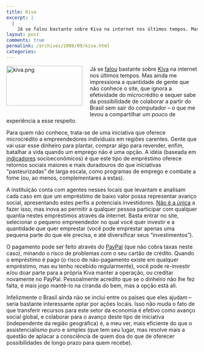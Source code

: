 ```yaml
---
title: Kiva
excerpt: |
  |
    Já se falou bastante sobre Kiva na internet nos últimos tempos. Mas ainda me impressiona a quantidade de gente que não conhece o site, que ignora a efetividade do microcrédito e sequer sabe da possibilidade de colaborar a partir do...
layout: post
comments: true
permalink: /archives/2008/09/kiva.html
categories:
---
```

<span class="mt-enclosure mt-enclosure-image"><img alt="kiva.png" src="//chester.me/archives/img/kiva.png" width="200" height="105" class="mt-image-left" style="float: left; margin: 0 20px 20px 0;" /></span>Já se [falou][1] bastante sobre [Kiva][2] na internet nos últimos tempos. Mas ainda me impressiona a quantidade de gente que não conhece o site, que ignora a efetividade do microcrédito e sequer sabe da possibilidade de colaborar a partir do Brasil sem sair do computador &#8211; o que me levou a compartilhar um pouco de experiência a esse respeito.

Para quem não conhece, trata-se de uma iniciativa que oferece microcrédito a empreendedores individuais em regiões carentes. Gente que vai usar esse dinheiro para plantar, comprar algo para revender, enfim, batalhar a vida quando um emprego não é uma opção. A idéia (baseada em [indicadores][3] socioeconômicos) é que este tipo de empréstimo oferece retornos sociais maiores e mais duradouros do que iniciativas &#8220;pasteurizadas&#8221; de larga escala, como programas de emprego e combate a fome (ou, ao menos, complementares a estas).

A instituição conta com agentes nesses locais que levantam e analisam cada caso em que um empréstimo de baixo valor possa representar avanço social, apresentando estes perfis a potenciais investidores. [Não é a única][4] a fazer isso, mas inova ao permitir a qualquer pessoa participar com qualquer quantia nestes empréstimos através da internet. Basta entrar no site, selecionar o pequeno empreendedor no qual você quer investir e a quantidade que quer emprestar (você pode emprestar apenas uma pequena parte do que ele precisa, e até diversificar seus &#8220;investimentos&#8221;).

O pagamento pode ser feito através do [PayPal][5] (que não cobra taxas neste caso), minando o risco de problemas com o seu cartão de crédito. Quando o empréstimo é pago (o risco de não-pagamento existe em qualquer empréstimo, mas eu tenho recebido regularmente), você pode re-investir e/ou doar parte para a própria Kiva manter a operação, ou creditar novamente no PayPal. Pessoalmente acredito que se o dinheiro não lhe fez falta, é mais jogo mantê-lo na ciranda do bem, mas a opção está ali.

Infelizmente o Brasil ainda não se inclui entre os países que eles ajudam &#8211; seria bastante interessante optar por ações locais. Isso não muda o fato de que transferir recursos para este setor da economia é efetivo como avanço social global, e colaborar para o avanço deste tipo de iniciativa (independente da região geográfica) é, a meu ver, mais eficiente do que o assistencialismo puro e simples (que tem seu lugar, mas resolve mais a questão de aplacar a consciência de quem doa do que de oferecer possibilidades de longo prazo para quem recebe).

 [1]: http://blog.institutoinovacao.com.br/2008/02/28/kivaorg/
 [2]: http://www.kiva.org/
 [3]: http://www.gdrc.org/icm/data/d-snapshot.html
 [4]: http://www.microfinancegateway.com/section/faq#Q14
 [5]: http://www.paypal.com
